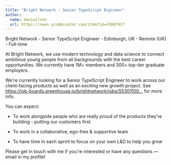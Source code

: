 ```yaml
---
title: "Bright Network : Senior TypeScript Engineer"
author:
  name: danjwilson
  url: https://news.ycombinator.com/item?id=43867917
---
```

Bright Network - Senior TypeScript Engineer - Edinburgh, UK - Remote (UK) - Full-time

At Bright Network, we use modern technology and data science to connect ambitious young people from all backgrounds with the best career opportunities. We currently have 1M+ members and 300+ top-tier graduate employers.

We&#x27;re currently looking for a Senior TypeScript Engineer to work across our client-facing products as well as an exciting new growth project. See <a href="https:&#x2F;&#x2F;job-boards.greenhouse.io&#x2F;brightnetwork&#x2F;jobs&#x2F;5530110004" rel="nofollow">https:&#x2F;&#x2F;job-boards.greenhouse.io&#x2F;brightnetwork&#x2F;jobs&#x2F;55301100...</a> for more info.

You can expect:

* To work alongside people who are really proud of the products they&#x27;re building - putting our customers first

* To work in a collaborative, ego-free &amp; supportive team

* To have time in each sprint to focus on your own L&amp;D to help you grow

Please get in touch with me if you&#x27;re interested or have any questions — email in my profile!
<JobApplication />
